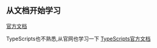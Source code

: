 ## 从文档开始学习

[官方文档](https://developer.huawei.com/consumer/cn/doc/harmonyos-guides-V5/start-with-ets-stage-V5)


TypeScripts也不熟悉,从官网也学习一下
[TypeScripts官方文档](https://typescript.bootcss.com/)